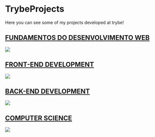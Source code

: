 # TrybeProjects

Here you can see some of my projects developed at trybe!


## [FUNDAMENTOS DO DESENVOLVIMENTO WEB](https://github.com/MariaAliceGuimaraes/TrybeProjects/tree/main/01_FUNDAMENTOS%20DO%20DESENVOLVIMENTO%20WEB)
<img src="https://skillicons.dev/icons?i=js,html,css,bash" />


## [FRONT-END DEVELOPMENT](https://github.com/MariaAliceGuimaraes/TrybeProjects/tree/main/02_FRONT-END%20DEVELOPMENT)
<img src="https://skillicons.dev/icons?i=react,redux" />


## [BACK-END DEVELOPMENT](https://github.com/MariaAliceGuimaraes/TrybeProjects/tree/main/03_BACK-END%20DEVELOPMENT)
<img src="https://skillicons.dev/icons?i=mysql,mongodb,nodejs" />


## [COMPUTER SCIENCE](https://github.com/MariaAliceGuimaraes/TrybeProjects/tree/main/04_COMPUTER%20SCIENCE)
<img src="https://skillicons.dev/icons?i=py" />
